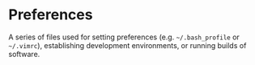 # Preferences

A series of files used for setting preferences (e.g. `~/.bash_profile` or `~/.vimrc`), establishing development environments, or running builds of software.
